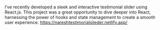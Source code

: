 I’ve recently developed a sleek and interactive testimonial slider using React.js. 
This project was a great opportunity to dive deeper into React, harnessing the power of hooks and state management to create a smooth user experience.
https://nareshtestimorialsileder.netlify.app/
